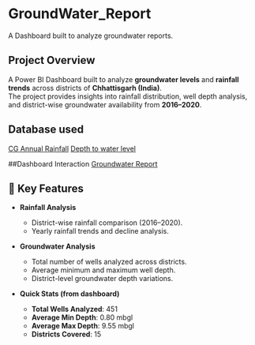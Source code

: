 # GroundWater_Report
A Dashboard built to analyze groundwater reports.

## Project Overview
A Power BI Dashboard built to analyze **groundwater levels** and **rainfall trends** across districts of **Chhattisgarh (India)**.  
The project provides insights into rainfall distribution, well depth analysis, and district-wise groundwater availability from **2016–2020**.

## Database used
<a href="https://github.com/Saurabh-8816/GroundWater_Report/blob/main/Chhattisgarh_Annual_Rainfall.xlsx">CG Annual Rainfall</a>
<a href="https://github.com/Saurabh-8816/GroundWater_Report/blob/main/Depth_to_Water_Level_May_2020.xlsx"> Depth to water level</a>

##Dashboard Interaction
<a href="https://github.com/Saurabh-8816/GroundWater_Report/blob/main/GroundWater_Report.png"> Groundwater Report</a>

## 🚀 Key Features  

- **Rainfall Analysis**  
  - District-wise rainfall comparison (2016–2020).  
  - Yearly rainfall trends and decline analysis.  

- **Groundwater Analysis**  
  - Total number of wells analyzed across districts.  
  - Average minimum and maximum well depth.  
  - District-level groundwater depth variations.  

- **Quick Stats (from dashboard)**  
  - **Total Wells Analyzed**: 451  
  - **Average Min Depth**: 0.80 mbgl  
  - **Average Max Depth**: 9.55 mbgl  
  - **Districts Covered**: 15 




